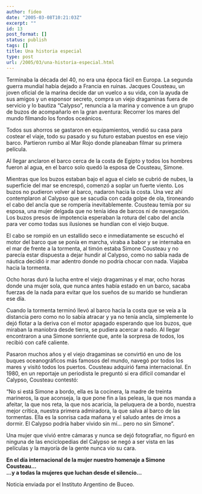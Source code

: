 ```yaml
---
author: fideo
date: "2005-03-08T10:21:03Z"
excerpt: ""
id: 13
post_format: []
status: publish
tags: []
title: Una historia especial
type: post
url: /2005/03/una-historia-especial.html
---
```

Terminaba la década del 40, no era una época fácil en Europa. La segunda guerra mundial había dejado a Francia en ruinas. Jacques Cousteau, un joven oficial de la marina decide dar un vuelco a su vida, con la ayuda de sus amigos y un esponsor secreto, compra un viejo dragaminas fuera de servicio y lo bautiza “Calypso”, renuncia a la marina y convence a un grupo de buzos de acompañarlo en la gran aventura: Recorrer los mares del mundo filmando los fondos oceánicos.

Todos sus ahorros se gastaron en equipamientos, vendió su casa para costear el viaje, todo su pasado y su futuro estaban puestos en ese viejo barco. Partieron rumbo al Mar Rojo donde planeaban filmar su primera película.

Al llegar anclaron el barco cerca de la costa de Egipto y todos los hombres fueron al agua, en el barco solo quedó la esposa de Cousteau, Simone.

Mientras que los buzos estaban bajo el agua el cielo se cubrió de nubes, la superficie del mar se encrespó, comenzó a soplar un fuerte viento. Los buzos no pudieron volver al barco, nadaron hacia la costa. Una vez ahí contemplaron al Calypso que se sacudía con cada golpe de ola, tironeando el cabo del ancla que se rompería inevitablemente. Cousteau temía por su esposa, una mujer delgada que no tenía idea de barcos ni de navegación. Los buzos presos de impotencia esperaban la rotura del cabo del ancla para ver como todas sus ilusiones se hundían con el viejo buque.

El cabo se rompió en un estallido seco e inmediatamente se escuchó el motor del barco que se ponía en marcha, viraba a babor y se internaba en el mar de frente a la tormenta, al timón estaba Simone Cousteau y no parecía estar dispuesta a dejar hundir al Calypso, como no sabía nada de náutica decidió ir mar adentro donde no podría chocar con nada. Viajaba hacia la tormenta.

Ocho horas duró la lucha entre el viejo dragaminas y el mar, ocho horas donde una mujer sola, que nunca antes había estado en un barco, sacaba fuerzas de la nada para evitar que los sueños de su marido se hundieran ese día.

Cuando la tormenta terminó llevó al barco hacia la costa que se veía a la distancia pero como no lo sabía atracar y ya no tenía ancla, simplemente lo dejó flotar a la deriva con el motor apagado esperando que los buzos, que miraban la maniobra desde tierra, se pudiera acercar a nado. Al llegar encontraron a una Simone sonriente que, ante la sorpresa de todos, los recibió con café caliente.

Pasaron muchos años y el viejo dragaminas se convirtió en uno de los buques oceanográficos más famosos del mundo, navegó por todos los mares y visitó todos los puertos. Cousteau adquirió fama internacional. En 1980, en un reportaje un periodista le preguntó si era difícil comandar el Calypso, Cousteau contestó:

 “No si está Simone a bordo, ella es la cocinera, la madre de treinta marineros, la que aconseja, la que pone fin a las peleas, la que nos manda a afeitar, la que nos reta, la que nos acaricia, la peluquera de a bordo, nuestra mejor crítica, nuestra primera admiradora, la que salva al barco de las tormentas. Ella es la sonrisa cada mañana y el saludo antes de irnos a dormir. El Calypso podría haber vivido sin mí… pero no sin Simone”.

Una mujer que vivió entre cámaras y nunca se dejó fotografiar, no figuró en ninguna de las enciclopedias del Calypso 
se negó a ser vista en las películas y la mayoría de la gente nunca vio su cara.

**En el día internacional de la mujer nuestro homenaje a Simone Cousteau…  
…y a todas la mujeres que luchan desde el silencio…**

Noticia enviada por el Instituto Argentino de Buceo.
